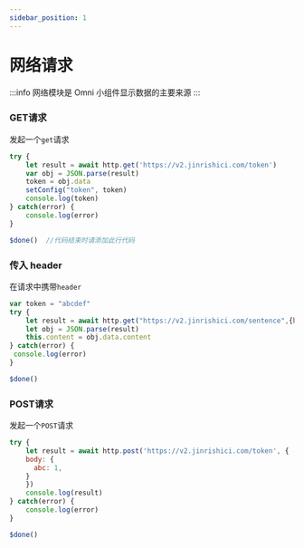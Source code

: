 ```yaml
---
sidebar_position: 1
---
```

# 网络请求
:::info
网络模块是 Omni 小组件显示数据的主要来源
:::
### GET请求
发起一个```get```请求
```js
try {
    let result = await http.get('https://v2.jinrishici.com/token')
    var obj = JSON.parse(result)
    token = obj.data
    setConfig("token", token)
    console.log(token)
} catch(error) {
    console.log(error)
}

$done()  //代码结束时请添加此行代码
```

### 传入 header
在请求中携带```header```
```js
var token = "abcdef"
try {
    let result = await http.get("https://v2.jinrishici.com/sentence",{headers: {'X-User-Token':token}})
    let obj = JSON.parse(result)
    this.content = obj.data.content
} catch(error) {
 console.log(error)
}

$done()
```

### POST请求
发起一个```POST```请求
```js
try {
    let result = await http.post('https://v2.jinrishici.com/token', {
    body: {
      abc: 1,
    }
    })
    console.log(result)
} catch(error) {
    console.log(error)
}

$done()
```
